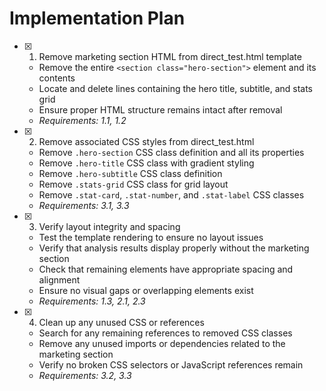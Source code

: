 # Implementation Plan

- [x] 1. Remove marketing section HTML from direct_test.html template
  - Remove the entire `<section class="hero-section">` element and its contents
  - Locate and delete lines containing the hero title, subtitle, and stats grid
  - Ensure proper HTML structure remains intact after removal
  - _Requirements: 1.1, 1.2_

- [x] 2. Remove associated CSS styles from direct_test.html
  - Remove `.hero-section` CSS class definition and all its properties
  - Remove `.hero-title` CSS class with gradient styling
  - Remove `.hero-subtitle` CSS class definition
  - Remove `.stats-grid` CSS class for grid layout
  - Remove `.stat-card`, `.stat-number`, and `.stat-label` CSS classes
  - _Requirements: 3.1, 3.3_

- [x] 3. Verify layout integrity and spacing
  - Test the template rendering to ensure no layout issues
  - Verify that analysis results display properly without the marketing section
  - Check that remaining elements have appropriate spacing and alignment
  - Ensure no visual gaps or overlapping elements exist
  - _Requirements: 1.3, 2.1, 2.3_

- [x] 4. Clean up any unused CSS or references
  - Search for any remaining references to removed CSS classes
  - Remove any unused imports or dependencies related to the marketing section
  - Verify no broken CSS selectors or JavaScript references remain
  - _Requirements: 3.2, 3.3_